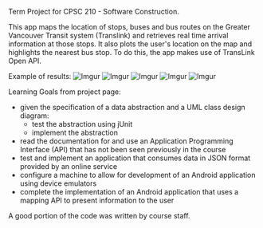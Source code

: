 Term Project for CPSC 210 - Software Construction.

This app maps the location of stops, buses and bus routes on the Greater Vancouver Transit system (Translink) and retrieves real time arrival information at those stops. It also plots the user's location on the map and highlights the nearest bus stop. To do this, the app makes use of TransLink Open API.

Example of results:
![Imgur](https://i.imgur.com/EXvLZL1.jpg)
![Imgur](https://i.imgur.com/EJK8ufH.png)
![Imgur](https://i.imgur.com/jCHpNcS.jpg)
![Imgur](https://i.imgur.com/AnzWg0W.jpg)
![Imgur](https://i.imgur.com/Y22Pmq1.jpg)

Learning Goals from project page:

- given the specification of a data abstraction and a UML class design diagram:
	- test the abstraction using jUnit
	- implement the abstraction
- read the documentation for and use an Application Programming Interface (API) that has not been seen previously in the course
- test and implement an application that consumes data in JSON format provided by an online service
- configure a machine to allow for development of an Android application using device emulators
- complete the implementation of an Android application that uses a mapping API to present information to the user

A good portion of the code was written by course staff.
